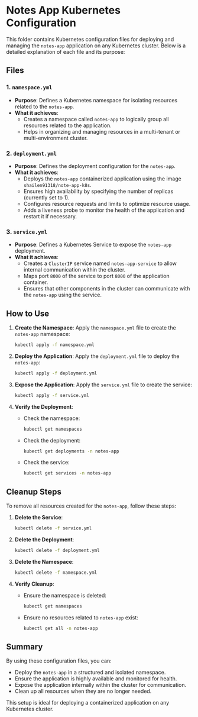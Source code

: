 # Notes App Kubernetes Configuration

This folder contains Kubernetes configuration files for deploying and managing the `notes-app` application on any Kubernetes cluster. Below is a detailed explanation of each file and its purpose:

## Files

### 1. `namespace.yml`
- **Purpose**: Defines a Kubernetes namespace for isolating resources related to the `notes-app`.
- **What it achieves**: 
  - Creates a namespace called `notes-app` to logically group all resources related to the application.
  - Helps in organizing and managing resources in a multi-tenant or multi-environment cluster.

### 2. `deployment.yml`
- **Purpose**: Defines the deployment configuration for the `notes-app`.
- **What it achieves**:
  - Deploys the `notes-app` containerized application using the image `shailen91318/note-app-k8s`.
  - Ensures high availability by specifying the number of replicas (currently set to 1).
  - Configures resource requests and limits to optimize resource usage.
  - Adds a liveness probe to monitor the health of the application and restart it if necessary.

### 3. `service.yml`
- **Purpose**: Defines a Kubernetes Service to expose the `notes-app` deployment.
- **What it achieves**:
  - Creates a `ClusterIP` service named `notes-app-service` to allow internal communication within the cluster.
  - Maps port `8000` of the service to port `8000` of the application container.
  - Ensures that other components in the cluster can communicate with the `notes-app` using the service.

## How to Use

1. **Create the Namespace**:
   Apply the `namespace.yml` file to create the `notes-app` namespace:
   ```bash
   kubectl apply -f namespace.yml
   ```

2. **Deploy the Application**:
   Apply the `deployment.yml` file to deploy the `notes-app`:
   ```bash
   kubectl apply -f deployment.yml
   ```

3. **Expose the Application**:
   Apply the `service.yml` file to create the service:
   ```bash
   kubectl apply -f service.yml
   ```

4. **Verify the Deployment**:
   - Check the namespace:
     ```bash
     kubectl get namespaces
     ```
   - Check the deployment:
     ```bash
     kubectl get deployments -n notes-app
     ```
   - Check the service:
     ```bash
     kubectl get services -n notes-app
     ```

## Cleanup Steps

To remove all resources created for the `notes-app`, follow these steps:

1. **Delete the Service**:
   ```bash
   kubectl delete -f service.yml
   ```

2. **Delete the Deployment**:
   ```bash
   kubectl delete -f deployment.yml
   ```

3. **Delete the Namespace**:
   ```bash
   kubectl delete -f namespace.yml
   ```

4. **Verify Cleanup**:
   - Ensure the namespace is deleted:
     ```bash
     kubectl get namespaces
     ```
   - Ensure no resources related to `notes-app` exist:
     ```bash
     kubectl get all -n notes-app
     ```

## Summary

By using these configuration files, you can:
- Deploy the `notes-app` in a structured and isolated namespace.
- Ensure the application is highly available and monitored for health.
- Expose the application internally within the cluster for communication.
- Clean up all resources when they are no longer needed.

This setup is ideal for deploying a containerized application on any Kubernetes cluster.
